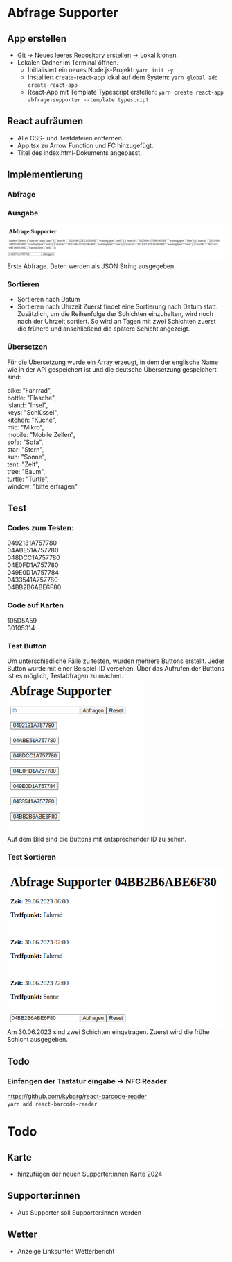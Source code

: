 # Abfrage Supporter
## App erstellen
+ Git -> Neues leeres Repository erstellen -> Lokal klonen.
+ Lokalen Ordner im Terminal öffnen.
  + Initialisiert ein neues Node.js-Projekt: `yarn init -y`
  + Installiert create-react-app lokal auf dem System: `yarn global add create-react-app`
  + React-App mit Template Typescript erstellen: `yarn create react-app abfrage-supporter --template typescript`

## React aufräumen
+ Alle CSS- und Testdateien entfernen.
+ App.tsx zu Arrow Function und FC hinzugefügt.
+ Titel des index.html-Dokuments angepasst.

## Implementierung
### Abfrage

### Ausgabe
![ersteAusgabe.png](src%2Fimages%2Fdokumentation%2FersteAusgabe.png)  
Erste Abfrage. Daten werden als JSON String ausgegeben.
### Sortieren
+ Sortieren nach Datum
+ Sortieren nach Uhrzeit
  Zuerst findet eine Sortierung nach Datum statt. Zusätzlich, um die Reihenfolge der Schichten einzuhalten, wird noch nach der Uhrzeit sortiert. So wird an Tagen mit zwei Schichten zuerst die frühere und anschließend die spätere Schicht angezeigt.

### Übersetzen
Für die Übersetzung wurde ein Array erzeugt, in dem der englische Name wie in der API gespeichert ist und die deutsche Übersetzung gespeichert sind:

bike: "Fahrrad",  
bottle: "Flasche",  
island: "Insel",  
keys: "Schlüssel",  
kitchen: "Küche",  
mic: "Mikro",  
mobile: "Mobile Zellen",  
sofa: "Sofa",  
star: "Stern",  
sun: "Sonne",  
tent: "Zelt",  
tree: "Baum",  
turtle: "Turtle",  
window: "bitte erfragen"

## Test

### Codes zum Testen:
0492131A757780  
04ABE51A757780  
048DCC1A757780  
04E0FD1A757780  
049E0D1A757784  
0433541A757780  
04BB2B6ABE6F80  

### Code auf Karten
105D5A59  
30105314


### Test Button
Um unterschiedliche Fälle zu testen, wurden mehrere Buttons erstellt. Jeder Button wurde mit einer Beispiel-ID versehen. Über das Aufrufen der Buttons ist es möglich, Testabfragen zu machen.  
![test1.png](src%2Fimages%2Fdokumentation%2Ftest1.png)  
Auf dem Bild sind die Buttons mit entsprechender ID zu sehen.

### Test Sortieren
![test2.png](src%2Fimages%2Fdokumentation%2Ftest2.png)  
Am 30.06.2023 sind zwei Schichten eingetragen. Zuerst wird die frühe Schicht ausgegeben.

## Todo
### Einfangen der Tastatur eingabe -> NFC Reader
https://github.com/kybarg/react-barcode-reader  
`yarn add react-barcode-reader`



# Todo
## Karte
+ hinzufügen der neuen Supporter:innen Karte 2024

## Supporter:innen
+ Aus Supporter soll Supporter:innen werden

## Wetter
+ Anzeige Linksunten Wetterbericht